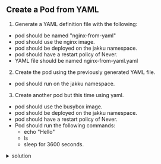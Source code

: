 ## Create a Pod from YAML

1. Generate a YAML definition file with the following:
- pod should be named "nginx-from-yaml"
- pod should use the nginx image.
- pod should be deployed on the jakku namespace.
- pod should have a restart policy of Never.
- YAML file should be named nginx-from-yaml.yaml

2. Create the pod using the previously generated YAML file.
- pod should run on the jakku namespace.

3. Create another pod but this time using yaml.
- pod should use the busybox image.
- pod should be deployed on the jakku namespace.
- pod should have a restart policy of Never.
- Pod should run the following commands:
  - echo "Hello"
  - ls
  - sleep for 3600 seconds.
  
<details>
<summary>solution</summary>
<p>

```
kubectl run nginx-from-yaml --image=nginx --dry-run=client -n jakku --restart=Never -o yaml > nginx-from-yaml.yaml

kubectl apply -f nginx-from-yaml.yaml -n jakku

kubectl run busybox-commands --image=busybox--restart=Never --dry-run=client -o yaml -- /bin/sh -c "echo Hello; ls; sleep 3600" > another-nginx.yaml

kubectl apply -f another-nginx.yaml -f jakku

```
</p>
</details>
